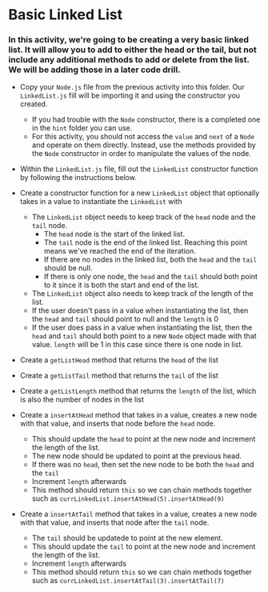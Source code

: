 # Basic Linked List

### In this activity, we're going to be creating a very basic linked list. It will allow you to add to either the head or the tail, but not include any additional methods to add or delete from the list. We will be adding those in a later code drill.

* Copy your `Node.js` file from the previous activity into this folder. Our `LinkedList.js` fill will be importing it and using the constructor you created.
    * If you had trouble with the `Node` constructor, there is a completed one in the `hint` folder you can use.
    * For this activity, you should not access the `value` and `next` of a `Node` and operate on them directly. Instead, use the methods provided by the `Node` constructor in order to manipulate the values of the node.

* Within the `LinkedList.js` file, fill out the `LinkedList` constructor function by following the instructions below.

* Create a constructor function for a new `LinkedList` object that optionally takes in a value to instantiate the `LinkedList` with
    * The `LinkedList` object needs to keep track of the `head` node and the `tail` node.
        * The `head` node is the start of the linked list.
        * The `tail` node is the end of the linked list. Reaching this point means we've reached the end of the iteration.
        * If there are no nodes in the linked list, both the `head` and the `tail` should be null.
        * If there is only one node, the `head` and the `tail` should both point to it since it is both the start and end of the list.
    * The `LinkedList` object also needs to keep track of the length of the list.
    * If the user doesn't pass in a value when instantiating the list, then the `head` and `tail` should point to null and the `length` is 0
    * If the user does pass in a value when instantiating the list, then the `head` and `tail` should both point to a new `Node` object made with that value. `length` will be 1 in this case since there is one node in list.

* Create a `getListHead` method that returns the `head` of the list

* Create a `getListTail` method that returns the `tail` of the list

* Create a `getListLength` method that returns the `length` of the list, which is also the number of nodes in the list

* Create a `insertAtHead` method that takes in a value, creates a new node with that value, and inserts that node before the `head` node.
    * This should update the `head` to point at the new node and increment the length of the list.
    * The new node should be updated to point at the previous head.
    * If there was no `head`, then set the new node to be both the `head` and the `tail` 
    * Increment `length` afterwards
    * This method should return `this` so we can chain methods together such as `currLinkedList.insertAtHead(5).insertAtHead(9)`

* Create a `insertAtTail` method that takes in a value, creates a new node with that value, and inserts that node after the `tail` node.
    * The `tail` should be updatede to point at the new element.
    * This should update the `tail` to point at the new node and increment the length of the list.
    * Increment `length` afterwards
    * This method should return `this` so we can chain methods together such as `currLinkedList.insertAtTail(3).insertAtTail(7)`

